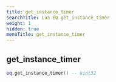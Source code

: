 ```yaml
---
title: get_instance_timer
searchTitle: Lua EQ get_instance_timer
weight: 1
hidden: true
menuTitle: get_instance_timer
---
```

## get_instance_timer
```lua
eq.get_instance_timer() -- uint32
```